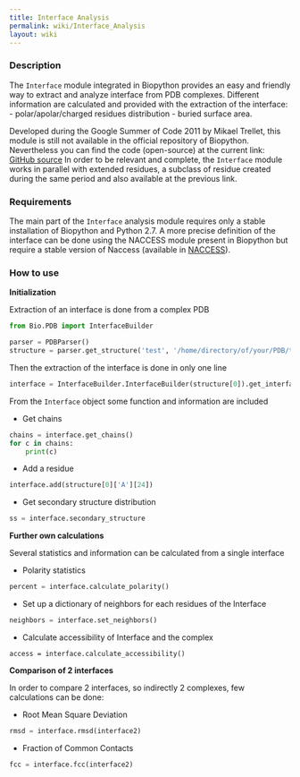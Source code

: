 ```yaml
---
title: Interface Analysis
permalink: wiki/Interface_Analysis
layout: wiki
---
```


### Description

The `Interface` module integrated in Biopython provides an easy and
friendly way to extract and analyze interface from PDB complexes.
Different information are calculated and provided with the extraction of
the interface: - polar/apolar/charged residues distribution - buried
surface area.

Developed during the Google Summer of Code 2011 by Mikael Trellet, this
module is still not available in the official repository of Biopython.
Nevertheless you can find the code (open-source) at the current link:
[GitHub
source](https://github.com/mtrellet/biopython/tree/interface_analysis)
In order to be relevant and complete, the `Interface` module works in
parallel with extended residues, a subclass of residue created during
the same period and also available at the previous link.

### Requirements

The main part of the `Interface` analysis module requires only a stable
installation of Biopython and Python 2.7. A more precise definition of
the interface can be done using the NACCESS module present in Biopython
but require a stable version of Naccess (available in
[NACCESS](http://www.bioinf.manchester.ac.uk/naccess/)).

### How to use

**Initialization**

Extraction of an interface is done from a complex PDB

``` python
from Bio.PDB import InterfaceBuilder

parser = PDBParser()
structure = parser.get_structure('test', '/home/directory/of/your/PDB/test.pdb')
```

Then the extraction of the interface is done in only one line

``` python
interface = InterfaceBuilder.InterfaceBuilder(structure[0]).get_interface()
```

From the `Interface` object some function and information are included

-   Get chains

``` python
chains = interface.get_chains()
for c in chains:
    print(c)
```

-   Add a residue

``` python
interface.add(structure[0]['A'][24])
```

-   Get secondary structure distribution

``` python
ss = interface.secondary_structure
```

**Further own calculations**

Several statistics and information can be calculated from a single
interface

-   Polarity statistics

``` python
percent = interface.calculate_polarity()
```

-   Set up a dictionary of neighbors for each residues of the Interface

``` python
neighbors = interface.set_neighbors()
```

-   Calculate accessibility of Interface and the complex

``` pyhon
access = interface.calculate_accessibility()
```

**Comparison of 2 interfaces**

In order to compare 2 interfaces, so indirectly 2 complexes, few
calculations can be done:

-   Root Mean Square Deviation

``` python
rmsd = interface.rmsd(interface2)
```

-   Fraction of Common Contacts

``` python
fcc = interface.fcc(interface2)
```
